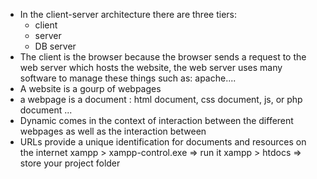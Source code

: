 * In the client-server architecture there are three tiers:
  * client
  * server
  * DB server
* The client is the browser because the browser sends a request to the web server which hosts the website, the web server uses many software to manage these things such as: apache....
* A website is a gourp of webpages
* a webpage is a document : html document, css document, js, or php document ...
* Dynamic comes in the context of interaction between the different webpages as well as the interaction between 
* URLs provide a unique identification for documents and resources on the internet 
  xampp > xampp-control.exe => run it
  xampp > htdocs => store your project folder
  